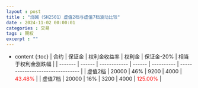 ```yaml
---
layout : post
title : "烧碱（SH2501）虚值2档与虚值7档波动比较"
date : 2024-11-02 00:00:01
categories : 交易
tags : 期权
excerpt : ""
---
```


* content
{:toc}
| 合约    | 保证金 | 权利金收益率 | 权利金 | 保证金-20% | 相当于权利金涨跌幅               |
| ------- | ------ | ------------ | ------ | ---------- | -------------------------------- |
| 虚值2档 | 20000  | 46%          | 9200   | 4000       | <font color="red">43.48%</font>  |
| 虚值7档 | 20000  | 16%          | 3200   | 4000       | <font color="red">125.00%</font> |

